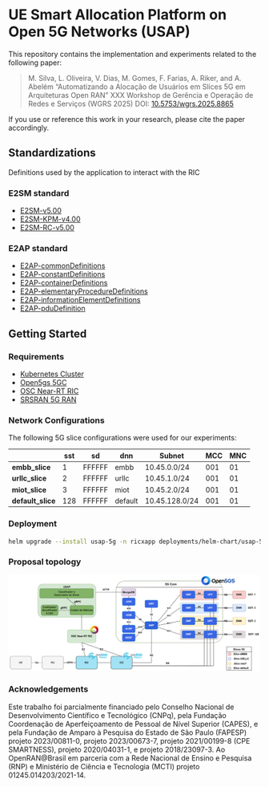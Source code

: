 # UE Smart Allocation Platform on Open 5G Networks (USAP)

This repository contains the implementation and experiments related to the following paper:

> M. Silva, L. Oliveira, V. Dias, M. Gomes, F. Farias, A. Riker, and A. Abelém
“Automatizando a Alocação de Usuários em Slices 5G em Arquiteturas Open RAN”
XXX Workshop de Gerência e Operação de Redes e Serviços (WGRS 2025)
DOI: [10.5753/wgrs.2025.8865](https://doi.org/10.5753/wgrs.2025.8865)

If you use or reference this work in your research, please cite the paper accordingly.

<!-- The UE Smart Allocation Platform on Open 5G Networks (USAP) is a project to manage and optimize the allocation of UEs and UE QoS, using slices on Open 5G Networks with support for the ORAN Alliance O-RAN standard. -->

<!-- ## Tutorials

### 5GC

1. [OAI-CN Deployment](docs/oai-cn/oai_cn_deploy.md)
2. [Open5GS-CN Deployment](docs/open5gs-cn/open5gs_deploy.md)

### RAN

1. [OAI-RAN gNB Deployment](docs/oai-ran/gnb_deploy.md)
2. [OAI-RAN NR-UE Deployment](docs/oai-ran/nr_ue_deploy.md)
3. [SRS-RAN 5G gNB + UE Deployment](./docs/srsran/srsran5g_zmq_deploy.md)

### RIC

1. [OSC Near-RT RIC Deployment](docs/osc-ric/osc_nrt_ric_deploy.md) -->

## Standardizations

Definitions used by the application to interact with the RIC

### E2SM standard

- [E2SM-v5.00](usap-e2sm/usap_e2sm/asn1/e2sm/e2sm-v5.00.asn)
- [E2SM-KPM-v4.00](usap-e2sm/usap_e2sm/asn1/e2sm/e2sm-kpm-v4.00.asn)
- [E2SM-RC-v5.00](usap-e2sm/usap_e2sm/asn1/e2sm/e2sm-rc-v5.00.asn)

### E2AP standard

- [E2AP-commonDefinitions](e2ap/asn1/commonDefinitions.asn)
- [E2AP-constantDefinitions](e2ap/asn1/constantDefinitions.asn)
- [E2AP-containerDefinitions](e2ap/asn1/containerDefinitions.asn.asn)
- [E2AP-elementaryProcedureDefinitions](e2ap/asn1/elementaryProcedureDefinitions.asn)
- [E2AP-informationElementDefinitions](e2ap/asn1/informationElementDefinitions.asn)
- [E2AP-pduDefinition](e2ap/asn1/pduDefinition.asn)

<!-- ### 3GPP NG Application Protocol (NGAP) Release 17

- [NGAP-CommonDataTypes](ngap/asn1/rel-18_2/NGAP-CommonDataTypes.asn)
- [NGAP-Constants](ngap/asn1/rel-18_2/NGAP-Constants.asn)
- [NGAP-Containers](ngap/asn1/rel-18_2/NGAP-Containers.asn)
- [NGAP-IEs](ngap/asn1/rel-18_2/NGAP-IEs.asn)
- [NGAP-PDU-Contents](ngap/asn1/rel-18_2/NGAP-PDU-Contents.asn)
- [NGAP-PDU-Descriptions](ngap/asn1/rel-18_2/NGAP-PDU-Descriptions.asn) -->

## Getting Started

### Requirements

- [Kubernetes Cluster](https://github.com/muriloAvlis/k8s-utils/blob/main/docs/cluster_deploy/kubeadm/install.md)
- [Open5gs 5GC](./charts/open5gs/README.md)
- [OSC Near-RT RIC](./docs/osc-ric/osc_nrt_ric_deploy.md)
- [SRSRAN 5G RAN](./docs/srsran/srsran5g_zmq_deploy.md)

### Network Configurations

The following 5G slice configurations were used for our experiments:

|                    | **sst** | **sd** | **dnn** | **Subnet**  | **MCC** | **MNC** |
|--------------------|---------|--------|---------|-------------|---------|---------|
| **embb_slice**     | 1       | FFFFFF | embb    | 10.45.0.0/24 |   001   |   01    |
| **urllc_slice**    | 2       | FFFFFF | urllc   | 10.45.1.0/24 |   001   |   01    |
| **miot_slice**     | 3       | FFFFFF | miot    | 10.45.2.0/24 |   001   |   01    |
| **default_slice**  | 128     | FFFFFF | default | 10.45.128.0/24 |  001   |   01    |

### Deployment

```sh
helm upgrade --install usap-5g -n ricxapp deployments/helm-chart/usap-5g -f deployments/helm-chart/values.yaml --create-namespace
```

### Proposal topology

![proposal-topology-v1](./assets/images/proposal_topology.png)

### Acknowledgements

Este trabalho foi parcialmente financiado pelo Conselho Nacional de Desenvolvimento Científico e Tecnológico (CNPq), pela Fundação Coordenação de Aperfeiçoamento de Pessoal de Nível Superior (CAPES), e pela Fundação de Amparo à Pesquisa do Estado de São Paulo (FAPESP) projeto 2023/00811-0, projeto 2023/00673-7, projeto 2021/00199-8 (CPE SMARTNESS), projeto 2020/04031-1, e projeto 2018/23097-3. Ao OpenRAN@Brasil em parceria com a Rede Nacional de Ensino e Pesquisa (RNP) e Ministério de Ciência e Tecnologia (MCTI) projeto 01245.014203/2021-14.
